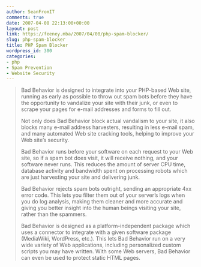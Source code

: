 ```yaml
---
author: SeanFromIT
comments: true
date: 2007-04-08 22:13:00+00:00
layout: post
link: https://feeney.mba/2007/04/08/php-spam-blocker/
slug: php-spam-blocker
title: PHP Spam Blocker
wordpress_id: 300
categories:
- php
- Spam Prevention
- Website Security
---
```


<blockquote>Bad Behavior is designed to integrate into your PHP-based Web site, running as early as possible to throw out spam bots before they have the opportunity to vandalize your site with their junk, or even to scrape your pages for e-mail addresses and forms to fill out.  
  
Not only does Bad Behavior block actual vandalism to your site, it also blocks many e-mail address harvesters, resulting in less e-mail spam, and many automated Web site cracking tools, helping to improve your Web site’s security.  
  
Bad Behavior runs before your software on each request to your Web site, so if a spam bot does visit, it will receive nothing, and your software never runs. This reduces the amount of server CPU time, database activity and bandwidth spent on processing robots which are just harvesting your site and delivering junk.  
  
Bad Behavior rejects spam bots outright, sending an appropriate 4xx error code. This lets you filter them out of your server’s logs when you do log analysis, making them cleaner and more accurate and giving you better insight into the human beings visiting your site, rather than the spammers.  
  
Bad Behavior is designed as a platform-independent package which uses a connector to integrate with a given software package (MediaWiki, WordPress, etc.). This lets Bad Behavior run on a very wide variety of Web applications, including personalized custom scripts you may have written. With some Web servers, Bad Behavior can even be used to protect static HTML pages.</blockquote>

